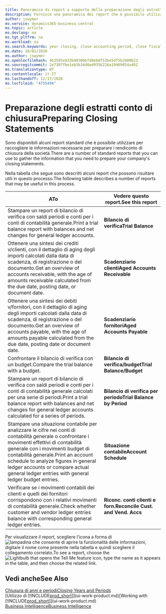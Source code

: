 ```yaml
---
title: Panoramica di report a supporto della preparazione degli estratti conto di chiusura | Documenti Microsoft
description: Fornisce una panoramica dei report che è possibile utilizzare per raccogliere le informazioni e preparare gli estratti conto di chiusura della società alla chiusura dell'anno fiscale.
author: jswymer
ms.service: dynamics365-business-central
ms.topic: article
ms.devlang: na
ms.tgt_pltfrm: na
ms.workload: na
ms.search.keywords: year closing, close accounting period, close fiscal year, aging, creditor payments, vendor payments, assets, liabilities, equity, analysis, reporting, financial report, business intelligence, BI, Power Bi, KPI
ms.date: 10/01/2020
ms.author: jswymer
ms.openlocfilehash: 4b3595e933b40300bfd8eb8f53be5df5b2980623
ms.sourcegitcommit: 2e7307fbe1eb3b34d0ad9356226a19409054a402
ms.translationtype: HT
ms.contentlocale: it-IT
ms.lasthandoff: 12/17/2020
ms.locfileid: "4755494"
---
```

# <a name="preparing-closing-statements"></a><span data-ttu-id="f27fe-103">Preparazione degli estratti conto di chiusura</span><span class="sxs-lookup"><span data-stu-id="f27fe-103">Preparing Closing Statements</span></span>
<span data-ttu-id="f27fe-104">Sono disponibili alcuni report standard che è possibile utilizzare per raccogliere le informazioni necessarie per preparare i rendiconto di chiusura della società.</span><span class="sxs-lookup"><span data-stu-id="f27fe-104">There are a number of standard reports that you can use to gather the information that you need to prepare your company's closing statements.</span></span>

<span data-ttu-id="f27fe-105">Nella tabella che segue sono descritti alcuni report che possono risultare utili in questo processo.</span><span class="sxs-lookup"><span data-stu-id="f27fe-105">The following table describes a number of reports that may be useful in this process.</span></span>  

| <span data-ttu-id="f27fe-106">A</span><span class="sxs-lookup"><span data-stu-id="f27fe-106">To</span></span> | <span data-ttu-id="f27fe-107">Vedere questo report.</span><span class="sxs-lookup"><span data-stu-id="f27fe-107">See this report</span></span> |
| --- | --- |
| <span data-ttu-id="f27fe-108">Stampare un report di bilancio di verifica con saldi periodi e conti per i conti di contabilità generale.</span><span class="sxs-lookup"><span data-stu-id="f27fe-108">Print a trial balance report with balances and net changes for general ledger accounts.</span></span> |<span data-ttu-id="f27fe-109">**Bilancio di verifica**</span><span class="sxs-lookup"><span data-stu-id="f27fe-109">**Trial Balance**</span></span> |
| <span data-ttu-id="f27fe-110">Ottenere una sintesi dei crediti v/clienti, con il dettaglio di aging degli importi calcolati dalla data di scadenza, di registrazione o del documento.</span><span class="sxs-lookup"><span data-stu-id="f27fe-110">Get an overview of accounts receivable, with the age of amounts receivable calculated from the due date, posting date, or document date.</span></span> |<span data-ttu-id="f27fe-111">**Scadenziario clienti**</span><span class="sxs-lookup"><span data-stu-id="f27fe-111">**Aged Accounts Receivable**</span></span> |
| <span data-ttu-id="f27fe-112">Ottenere una sintesi dei debiti v/fornitori, con il dettaglio di aging degli importi calcolati dalla data di scadenza, di registrazione o del documento.</span><span class="sxs-lookup"><span data-stu-id="f27fe-112">Get an overview of accounts payable, with the age of amounts payable calculated from the due date, posting date or document date.</span></span> |<span data-ttu-id="f27fe-113">**Scadenziario fornitori**</span><span class="sxs-lookup"><span data-stu-id="f27fe-113">**Aged Accounts Payable**</span></span> |
| <span data-ttu-id="f27fe-114">Confrontare il bilancio di verifica con un budget.</span><span class="sxs-lookup"><span data-stu-id="f27fe-114">Compare the trial balance with a budget.</span></span> |<span data-ttu-id="f27fe-115">**Bilancio di verifica/budget**</span><span class="sxs-lookup"><span data-stu-id="f27fe-115">**Trial Balance/Budget**</span></span> |
| <span data-ttu-id="f27fe-116">Stampare un report di bilancio di verifica con saldi periodi e conti per i conti di contabilità generale calcolati per una serie di periodi.</span><span class="sxs-lookup"><span data-stu-id="f27fe-116">Print a trial balance report with balances and net changes for general ledger accounts calculated for a series of periods.</span></span> |<span data-ttu-id="f27fe-117">**Bilancio di verifica per periodo**</span><span class="sxs-lookup"><span data-stu-id="f27fe-117">**Trial Balance by Period**</span></span> |
| <span data-ttu-id="f27fe-118">Stampare una situazione contabile per analizzare le cifre nei conti di contabilità generale o confrontare i movimenti effettivi di contabilità generale con i movimenti budget di contabilità generale.</span><span class="sxs-lookup"><span data-stu-id="f27fe-118">Print an account schedule to analyze figures in general ledger accounts or compare actual general ledger entries with general ledger budget entries.</span></span> |<span data-ttu-id="f27fe-119">**Situazione contabile**</span><span class="sxs-lookup"><span data-stu-id="f27fe-119">**Account Schedule**</span></span> |
| <span data-ttu-id="f27fe-120">Verificare se i movimenti contabili dei clienti e quelli dei fornitori corrispondono con i relativi movimenti di contabilità generale.</span><span class="sxs-lookup"><span data-stu-id="f27fe-120">Check whether customer and vendor ledger entries balance with corresponding general ledger entries.</span></span> |<span data-ttu-id="f27fe-121">**Riconc. conti clienti e forn.**</span><span class="sxs-lookup"><span data-stu-id="f27fe-121">**Reconcile Cust. and Vend. Accs**</span></span> |

<span data-ttu-id="f27fe-122">Per visualizzare il report, scegliere l'icona a forma di ![lampadina che consente di aprire la funzionalità delle informazioni](media/ui-search/search_small.png "Informazioni sull'operazione che si desidera eseguire"), digitare il nome come presente nella tabella e quindi scegliere il collegamento correlato.</span><span class="sxs-lookup"><span data-stu-id="f27fe-122">To see a report, choose the ![Lightbulb that opens the Tell Me feature](media/ui-search/search_small.png "Tell me what you want to do") icon, type the name as it appears in the table, and then choose the related link.</span></span>

## <a name="see-also"></a><span data-ttu-id="f27fe-123">Vedi anche</span><span class="sxs-lookup"><span data-stu-id="f27fe-123">See Also</span></span>
[<span data-ttu-id="f27fe-124">Chiusura di anni e periodi</span><span class="sxs-lookup"><span data-stu-id="f27fe-124">Closing Years and Periods</span></span>](year-close-years-periods.md)  
<span data-ttu-id="f27fe-125">[Utilizzo di [!INCLUDE[prod_short](includes/prod_short.md)]](ui-work-product.md)</span><span class="sxs-lookup"><span data-stu-id="f27fe-125">[Working with [!INCLUDE[prod_short](includes/prod_short.md)]](ui-work-product.md)</span></span>  
[<span data-ttu-id="f27fe-126">Business Intelligence</span><span class="sxs-lookup"><span data-stu-id="f27fe-126">Business Intelligence</span></span>](bi.md)
